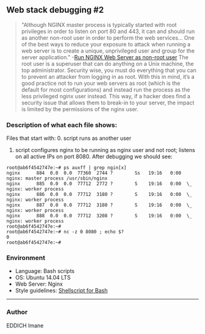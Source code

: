 ## Web stack debugging #2
> "Although NGINX master process is typically started with root privileges in order to listen on port 80 and 443, it can and should run as another non-root user in order to perform the web services... One of the best ways to reduce your exposure to attack when running a web server is to create a unique, unprivileged user and group for the server application." -[Run NGINX Web Server as non-root user](https://github.com/GSA/ansible-https-proxy/issues/1) The root user is a superuser that can do anything on a Unix machine, the top administrator. Security wise, you must do everything that you can to prevent an attacker from logging in as root. With this in mind, it’s a good practice not to run your web servers as root (which is the default for most configurations) and instead run the process as the less privileged nginx user instead. This way, if a hacker does find a security issue that allows them to break-in to your server, the impact is limited by the permissions of the nginx user.

### Description of what each file shows:
Files that start with:
0. script runs as another user
1. script configures nginx to be running as nginx user and not root; listens on all active IPs on port 8080. After debugging we should see:
```
root@ab6f4542747e:~# ps auxff | grep ngin[x]
nginx      884  0.0  0.0  77360  2744 ?        Ss   19:16   0:00 nginx: master process /usr/sbin/nginx
nginx      885  0.0  0.0  77712  2772 ?        S    19:16   0:00  \_ nginx: worker process
nginx      886  0.0  0.0  77712  3180 ?        S    19:16   0:00  \_ nginx: worker process
nginx      887  0.0  0.0  77712  3180 ?        S    19:16   0:00  \_ nginx: worker process
nginx      888  0.0  0.0  77712  3208 ?        S    19:16   0:00  \_ nginx: worker process
root@ab6f4542747e:~#
root@ab6f4542747e:~# nc -z 0 8080 ; echo $?
0
root@ab6f4542747e:~#
```

### Environment
* Language: Bash scripts
* OS: Ubuntu 14.04 LTS
* Web Server: Nginx
* Style guidelines: [Shellscript for Bash](https://github.com/koalaman/shellcheck)

---
### Author
EDDICH Imane

